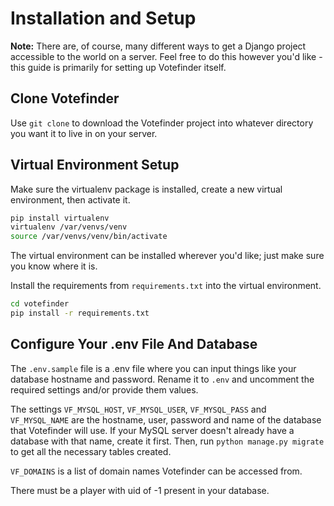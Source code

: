 # Installation and Setup

**Note:** There are, of course, many different ways to get a Django project accessible to the world on a server. Feel free to do this however you'd like - this guide is primarily for setting up Votefinder itself. 

## Clone Votefinder

Use `git clone` to download the Votefinder project into whatever directory you want it to live in on your server.

## Virtual Environment Setup

Make sure the virtualenv package is installed, create a new virtual environment, then activate it.

```bash
pip install virtualenv
virtualenv /var/venvs/venv
source /var/venvs/venv/bin/activate
```

The virtual environment can be installed wherever you'd like; just make sure you know where it is.

Install the requirements from `requirements.txt` into the virtual environment.

```bash
cd votefinder
pip install -r requirements.txt
```

## Configure Your .env File And Database

The `.env.sample` file is a .env file where you can input things like your database hostname and password. Rename it to `.env` and uncomment the required settings and/or provide them values.

The settings `VF_MYSQL_HOST`, `VF_MYSQL_USER`, `VF_MYSQL_PASS` and `VF_MYSQL_NAME` are the hostname, user, password and name of the database that Votefinder will use. If your MySQL server doesn't already have a database with that name, create it first. Then, run `python manage.py migrate` to get all the necessary tables created.

`VF_DOMAINS` is a list of domain names Votefinder can be accessed from.

There must be a player with uid of -1 present in your database.

